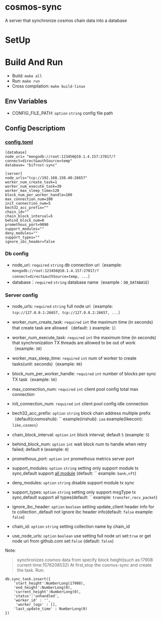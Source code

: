 # cosmos-sync

A server that synchronize cosmos chain data into a database

# SetUp

# Build And Run

- Build: `make all`
- Run: `make run`
- Cross compilation: `make build-linux`

## Env Variables

- CONFIG_FILE_PATH: `option` `string` config file path

## Config Descriptiom

### [config.toml](https://github.com/bianjieai/cosmos-sync/blob/irishub/1.1.0/config/config.toml)

```text
[database]
node_uri= "mongodb://root:123456@10.1.4.157:27017/?connect=direct&authSource=temp"
database= "bifrost-sync"

[server]
node_urls="tcp://192.168.150.40:26657"
worker_num_create_task=1
worker_num_execute_task=30
worker_max_sleep_time=120
block_num_per_worker_handle=100
max_connection_num=100
init_connection_num=5
bech32_acc_prefix=""
chain_id=""
chain_block_interval=5
behind_block_num=0
promethous_port=9090
support_modules="" 
deny_modules=""
support_types=""
ignore_ibc_header=false
```

### Db config

- node_uri: `required` `string` db connection uri（example: `mongodb://root:123456@10.1.4.157:27017/?connect=direct&authSource=temp, ...`）
- database：`required` `string` database name（example：`DB_DATABASE`）

### Server config

- node_urls: `required` `string`  full node uri（example: `tcp://127.0.0.1:26657, tcp://127.0.0.2:26657, ...`）
- worker_num_create_task: `required` `int` the maximum time (in seconds) that create task are allowed （default: `1`
  example: `1`）
- worker_num_execute_task: `required` `int` the maximum time (in seconds) that synchronization TX threads are allowed
  to be out of work（example: `30`）
- worker_max_sleep_time: `required` `int` num of worker to create tasks(unit: seconds)（example: `90`）
- block_num_per_worker_handle: `required` `int`  number of blocks per sync TX task（example: `50`）

- max_connection_num: `required` `int` client pool config total max connection
- init_connection_num: `required` `int` client pool config idle connection

- bech32_acc_prefix: `option` `string` block chain address multiple prefix（default(cosmoshub): `` example(irishub): `iaa` example(likecoin): `like,cosmos`）
- chain_block_interval: `option` `int` block interval; default `5` (example: `5`)
- behind_block_num: `option` `int` wait block num to handle when retry failed; default `0` (example: `0`)
- promethous_port: `option` `int` promethous metrics server port
- support_modules: `option` `string` setting only support module tx sync,default
  support [all module](https://github.com/bianjieai/cosmos-sync/blob/irishub/1.1.0/libs/msgparser/types.go) (default: ``
  example: `bank,nft`)
- deny_modules: `option` `string` disable support module tx sync
- support_types: `option` `string` setting only support msgType tx sync,default support all types(default: ``
  example: `transfer,recv_packet`)
- ignore_ibc_header: `option` `boolean` setting update_client header info for tx collection ,default not ignore ibc header info(default: `false`
    example: `false`)
- chain_id: `option` `string` setting collection name by chain_id
- use_node_urls: `option` `boolean` use setting full node uri set:`true` or get node uri from github.com set:`false`  (default: `false`)

Note:
> synchronizes cosmos data from specify block height(such as:17908 current time:1576208532)
> At first,stop the cosmos-sync and create the task. Run:

  ```
  db.sync_task.insert({
      'start_height':NumberLong(17908),
      'end_height':NumberLong(0),
      'current_height':NumberLong(0),
      'status':'unhandled',
      'worker_id' : '',
       'worker_logs' : [],
      'last_update_time' : NumberLong(0)
  })
  ```
